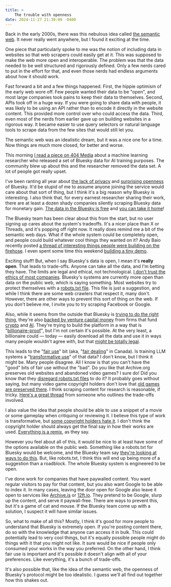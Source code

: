 ```yaml
---
title: >
    The trouble with openness
date: 2024-11-27 21:39:09 -0400
---
```


Back in the early 2000s, there was this nebulous idea called [the semantic web](https://en.wikipedia.org/wiki/Semantic_Web). It never really went anywhere, but I found it exciting at the time.

One piece that particularly spoke to me was the notion of including data in websites so that web scrapers could easily get at it. This was supposed to make the web more open and interoperable. The problem was that the data needed to be well structured and rigorously defined. Only a few nerds cared to put in the effort for that, and even those nerds had endless arguments about how it should work.

Fast forward a bit and a few things happened. First, the hippie optimism of the early web wore off. Few people wanted their data to be "open", and most large companies took pains to keep their data to themselves. Second, APIs took off in a huge way. If you were going to share data with people, it was likely to be using an API rather than to encode it directly in the website content. This provided more control over who could access the data. Third, even most of the nerds from earlier gave up on building websites in a rigorous way. It became easier to use query selectors or natural language tools to scrape data from the few sites that would still let you.

The semantic web was an idealistic dream, but it was a nice one for a time. Now things are much more closed, for better and worse.

This morning [I read a piece on 404 Media](https://www.404media.co/someone-made-a-dataset-of-one-million-bluesky-posts-for-machine-learning-research/) about a machine learning researcher who released a set of Bluesky data for AI training purposes. The community blew up about this and the researcher removed the data set. A lot of people got really upset.

I've been ranting all year about [the lack of privacy](https://anderegg.ca/2024/02/24/bluesky-frustrations-part-2#:~:text=I%20think%20people%20will%20be%20surprised%20by%20how%20little%20privacy%20there%20is%20on%20the%20service) and [surprising openness](https://anderegg.ca/2024/11/15/maybe-bluesky-has-won#:~:text=as%20of%20today.-,Radically%20open,-I%20think%20some) of Bluesky. It'd be stupid of me to assume anyone joining the service would care about that sort of thing, but I think it's a big reason why Bluesky is interesting. I also think that, for every earnest researcher sharing their work, there are at least a dozen shady companies silently scraping Bluesky data for monetary gain. [The data in the Bluesky is free](https://bsky.app/profile/bnewbold.net/post/3kmejoegk432f) and [you can take it home](https://docs.bsky.app/blog/repo-export)!

The Bluesky team has been clear about this from the start, but no user signing up cares about the system's tradeoffs. It's a nicer place than X or Threads, and it's popping off right now. It really does remind me a bit of the semantic web days. What if the whole system could be completely open, and people could build whatever cool things they wanted on it? Andy Baio recently posted [a thread of interesting things people were building on the firehose](https://bsky.app/profile/andy.baio.net/post/3lbcx2rwjuk2z). I even spent some time this weekend [building a tiny demo](https://anderegg.ca/2024/11/25/playing-with-the-bluesky-firehose).

Exciting stuff! But, when I say Bluesky's data is open, I mean it's **really open**. That leads to trade-offs. Anyone can take all the data, and I'm betting they have. The limits are legal and ethical, not technological. [I don't trust the ethics of most companies](https://www.theverge.com/2024/6/28/24188391/microsoft-ai-suleyman-social-contract-freeware). Bluesky's systems are currently more open than data on the public web, which is saying something. Most websites try to protect themselves with a [robots.txt file](https://en.wikipedia.org/wiki/Robots.txt). This file is just a suggestion, and while I think there are some web crawlers that respect it, many don't. However, there are other ways to prevent this sort of thing on the web. If you don't believe me, I invite you to try scraping Facebook or Google.

Also, while it seems from the outside that Bluesky is [trying to do the right thing](https://bsky.social/about/faq#:~:text=What%20is%20the%20corporate%20structure%20of%20Bluesky%3F), they're also [backed by venture capital money](https://bsky.social/about/blog/10-24-2024-series-a) from firms that fund [crypto](https://www.blockchaincapital.com/) and [AI](https://trueventures.com/portfolio). They're trying to build the platform in a way that is "[billionaire-proof](https://www.cnbc.com/2024/11/21/bluesky-ceo-jay-graber-says-x-rival-is-billionaire-proof.html)", but I'm not certain it's possible. At the very least, a billionaire could — today — easily download all the data and use it in ways many people wouldn't agree with, but that [might be totally legal](https://www.arl.org/blog/training-generative-ai-models-on-copyrighted-works-is-fair-use/).

This leads to the "[fair use](https://en.wikipedia.org/wiki/Fair_use)" bit (aka, "[fair dealing](https://en.wikipedia.org/wiki/Fair_dealing_in_Canadian_copyright_law)" in Canada). Is training LLM systems a "[transformative use](https://en.wikipedia.org/wiki/Transformative_use)" of that data? I don't know, but I think it might be. Many people disagree. All I know is that you can't have the "good" bits of fair use without the "bad". Do you like that Archive.org preserves old websites and abandoned video games? I sure do! Did you know that they [disregard robots.txt files](https://blog.archive.org/2017/04/17/robots-txt-meant-for-search-engines-dont-work-well-for-web-archives/) to do it? It probably goes without saying, but many video game copyright holders don't love that [old games are preserved there](https://archive.org/details/softwarelibrary_msdos_games). I think scraping content for research is reasonable, if tricky. [Here's a great thread](https://bsky.app/profile/cfiesler.bsky.social/post/3lbwurkbfcs2w) from someone who outlines the trade-offs involved.

I also value the idea that people should be able to use a snippet of a movie or some gameplay when critiquing or reviewing it. I believe this type of work is transformative, but [some copyright holders hate it](https://www.theverge.com/games/24272743/nintendo-retro-game-corps-russ-crandall-profile-youtube-emulation-dmca-takedown-copyright-strike). I don't think the copyright holder should always get the final say in how their works are used. [Everything is a remix](https://www.youtube.com/@KirbyFerguson/featured), as they say.

However you feel about all of this, it would be nice to at least have some of the options available on the public web. Something like a robots.txt for Bluesky would be welcome, and the Bluesky team say [they're looking at ways to do this](https://bsky.app/profile/bsky.app/post/3lbvgvbvcf22c). But, like robots.txt, I think this will end up being more of a suggestion than a roadblock. The whole Bluesky system is engineered to be open.

I've done work for companies that have paywalled content. You want regular visitors to pay for that content, but you also want Google to be able to index it. In many cases, leaving the door open for Google also leave it open to services like [Archive.is](https://archive.is/) or [12ft.io](https://12ft.io/). They pretend to be Google, slurp up the content, and serve it paywall-free. There are ways to prevent this, but it's a game of cat and mouse. If the Bluesky team come up with a solution, I suspect it will have similar issues.

So, what to make of all this? Mostly, I think it's good for more people to understand that Bluesky is extremely open. If you're posting content there, do so with the knowledge that anyone can access it in bulk. This could potentially lead to very cool things, but it's equally possible people might do things with it that you might not like. It sure would be nice if people only consumed your works in the way you preferred. On the other hand, I think fair use is important and it's possible it doesn't align with all of your preferences. Like everything, it's a bunch of trade-offs.

It's also possible that, like the idea of the semantic web, the openness of Bluesky's protocol might be too idealistic. I guess we'll all find out together how this shakes out.
